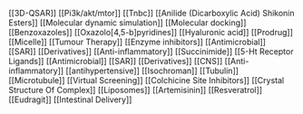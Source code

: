 [[3D-QSAR]]
[[Pi3k/akt/mtor]]
[[Tnbc]]
[[Anilide (Dicarboxylic Acid) Shikonin Esters]]
[[Molecular dynamic simulation]]
[[Molecular docking]]
[[Benzoxazoles]]
[[Oxazolo[4,5-b]pyridines]]
[[Hyaluronic acid]]
[[Prodrug]]
[[Micelle]]
[[Tumour Therapy]]
[[Enzyme inhibitors]]
[[Antimicrobial]]
[[SAR]]
[[Derivatives]]
[[Anti-inflammatory]]
[[Succinimide]]
[[5-Ht Receptor Ligands]]
[[Antimicrobial]]
[[SAR]]
[[Derivatives]]
[[CNS]]
[[Anti-inflammatory]]
[[antihypertensive]]
[[Isochroman]]
[[Tubulin]]
[[Microtubule]]
[[Virtual Screening]]
[[Colchicine Site Inhibitors]]
[[Crystal Structure Of Complex]]
[[Liposomes]]
[[Artemisinin]]
[[Resveratrol]]
[[Eudragit]]
[[Intestinal Delivery]]
